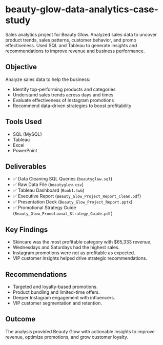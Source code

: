 # beauty-glow-data-analytics-case-study
Sales analytics project for Beauty Glow. Analyzed sales data to uncover product trends, sales patterns, customer behavior, and promo effectiveness. Used SQL and Tableau to generate insights and recommendations to improve revenue and business performance.


## Objective
Analyze sales data to help the business:
- Identify top-performing products and categories
- Understand sales trends across days and times
- Evaluate effectiveness of Instagram promotions
- Recommend data-driven strategies to boost profitability

## Tools Used
- SQL (MySQL)
- Tableau
- Excel
- PowerPoint

## Deliverables

- ✅ Data Cleaning SQL Queries (`beautyglow.sql`)
- ✅ Raw Data File (`beautyglow.csv`)
- ✅ Tableau Dashboard (`Book1.twb`)
- ✅ Executive Report (`Beauty_Glow_Project_Report_Clean.pdf`)
- ✅ Presentation Deck (`Beauty_Glow_Project_Report.pptx`)
- ✅ Promotional Strategy Guide (`Beauty_Glow_Promotional_Strategy_Guide.pdf`)

## Key Findings
- Skincare was the most profitable category with $65,333 revenue.
- Wednesdays and Saturdays had the highest sales.
- Instagram promotions were not as profitable as expected.
- VIP customer insights helped drive strategic recommendations.

## Recommendations
- Targeted and loyalty-based promotions.
- Product bundling and limited-time offers.
- Deeper Instagram engagement with influencers.
- VIP customer segmentation and retention.

## Outcome
The analysis provided Beauty Glow with actionable insights to improve revenue, optimize promotions, and grow customer loyalty.

